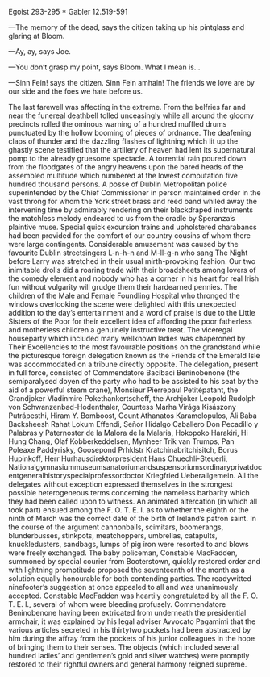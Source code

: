 Egoist 293-295 * Gabler 12.519-591

—The memory of the dead, says the citizen taking up his pintglass and glaring at Bloom.

—Ay, ay, says Joe.

—You don’t grasp my point, says Bloom. What I mean is...

—Sinn Fein! says the citizen. Sinn Fein amhain! The friends we love are by our side and the foes we hate before us.

The last farewell was affecting in the extreme. From the belfries far and near the funereal deathbell tolled unceasingly while all around the gloomy precincts rolled the ominous warning of a hundred muffled drums punctuated by the hollow booming of pieces of ordnance. The deafening claps of thunder and the dazzling flashes of lightning which lit up the ghastly scene testified that the artillery of heaven had lent its supernatural pomp to the already gruesome spectacle. A torrential rain poured down from the floodgates of the angry heavens upon the bared heads of the assembled multitude which numbered at the lowest computation five hundred thousand persons. A posse of Dublin Metropolitan police superintended by the Chief Commissioner in person maintained order in the vast throng for whom the York street brass and reed band whiled away the intervening time by admirably rendering on their blackdraped instruments the matchless melody endeared to us from the cradle by Speranza’s plaintive muse. Special quick excursion trains and upholstered charabancs had been provided for the comfort of our country cousins of whom there were large contingents. Considerable amusement was caused by the favourite Dublin streetsingers L-n-h-n and M-ll-g-n who sang The Night before Larry was stretched in their usual mirth-provoking fashion. Our two inimitable drolls did a roaring trade with their broadsheets among lovers of the comedy element and nobody who has a corner in his heart for real Irish fun without vulgarity will grudge them their hardearned pennies. The children of the Male and Female Foundling Hospital who thronged the windows overlooking the scene were delighted with this unexpected addition to the day’s entertainment and a word of praise is due to the Little Sisters of the Poor for their excellent idea of affording the poor fatherless and motherless children a genuinely instructive treat. The viceregal houseparty which included many wellknown ladies was chaperoned by Their Excellencies to the most favourable positions on the grandstand while the picturesque foreign delegation known as the Friends of the Emerald Isle was accommodated on a tribune directly opposite. The delegation, present in full force, consisted of Commendatore Bacibaci Beninobenone (the semiparalysed doyen of the party who had to be assisted to his seat by the aid of a powerful steam crane), Monsieur Pierrepaul Petitépatant, the Grandjoker Vladinmire Pokethankertscheff, the Archjoker Leopold Rudolph von Schwanzenbad-Hodenthaler, Countess Marha Virága Kisászony Putrápesthi, Hiram Y. Bomboost, Count Athanatos Karamelopulos, Ali Baba Backsheesh Rahat Lokum Effendi, Señor Hidalgo Caballero Don Pecadillo y Palabras y Paternoster de la Malora de la Malaria, Hokopoko Harakiri, Hi Hung Chang, Olaf Kobberkeddelsen, Mynheer Trik van Trumps, Pan Poleaxe Paddyrisky, Goosepond Prhklstr Kratchinabritchisitch, Borus Hupinkoff, Herr Hurhausdirektorpresident Hans Chuechli-Steuerli, Nationalgymnasiummuseumsanatoriumandsuspensoriumsordinaryprivatdocentgeneralhistoryspecialprofessordoctor Kriegfried Ueberallgemein. All the delegates without exception expressed themselves in the strongest possible heterogeneous terms concerning the nameless barbarity which they had been called upon to witness. An animated altercation (in which all took part) ensued among the F. O. T. E. I. as to whether the eighth or the ninth of March was the correct date of the birth of Ireland’s patron saint. In the course of the argument cannonballs, scimitars, boomerangs, blunderbusses, stinkpots, meatchoppers, umbrellas, catapults, knuckledusters, sandbags, lumps of pig iron were resorted to and blows were freely exchanged. The baby policeman, Constable MacFadden, summoned by special courier from Booterstown, quickly restored order and with lightning promptitude proposed the seventeenth of the month as a solution equally honourable for both contending parties. The readywitted ninefooter’s suggestion at once appealed to all and was unanimously accepted. Constable MacFadden was heartily congratulated by all the F. O. T. E. I., several of whom were bleeding profusely. Commendatore Beninobenone having been extricated from underneath the presidential armchair, it was explained by his legal adviser Avvocato Pagamimi that the various articles secreted in his thirtytwo pockets had been abstracted by him during the affray from the pockets of his junior colleagues in the hope of bringing them to their senses. The objects (which included several hundred ladies’ and gentlemen’s gold and silver watches) were promptly restored to their rightful owners and general harmony reigned supreme.

